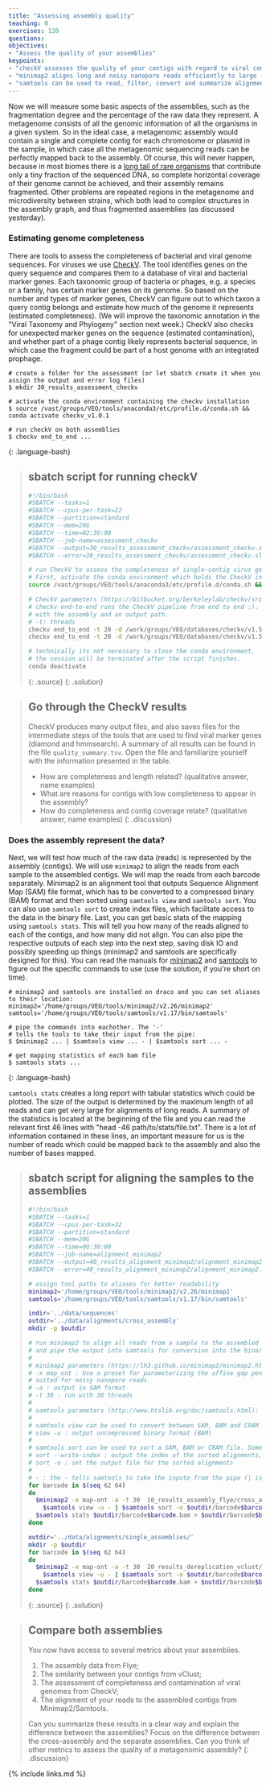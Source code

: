```yaml
---
title: "Assessing assembly quality"
teaching: 0
exercises: 120
questions:
objectives:
- "Assess the quality of your assemblies"
keypoints:
- "checkV assesses the quality of your contigs with regard to viral completeness and contamination"
- "minimap2 aligns long and noisy nanopore reads efficiently to large (meta)genomes"
- "samtools can be used to read, filter, convert and summarize alignments"
---
```


Now we will measure some basic aspects of the assemblies, such as the fragmentation degree and the 
percentage of the raw data they represent. A metagenome consists of all the genomic information of 
all the organisms in a given system. So in the ideal case, a metagenomic assembly would contain a 
single and complete contig for each chromosome or plasmid in the sample, in which case all the 
metagenomic sequencing reads can be perfectly mapped back to the assembly. Of course, this will 
never happen, because in most biomes there is a [long tail of rare organisms](https://www.nature.com/articles/nmeth0909-636/figures/1) 
that contribute only a tiny fraction of the sequenced DNA, so complete horizontal coverage of their 
genome cannot be achieved, and their assembly remains fragmented. Other problems are repeated 
regions in the metagenome and microdiversity between strains, which both lead to complex structures 
in the assembly graph, and thus fragmented assemblies (as discussed yesterday). 

### Estimating genome completeness

There are tools to assess the completeness of bacterial and viral genome sequences. For viruses 
we use [CheckV](https://bitbucket.org/berkeleylab/checkv/src/master/). The tool identifies genes 
on the query sequence and compares them to a database of viral and bacterial marker genes. Each 
taxonomic group of bacteria or phages, e.g. a species or a family, has certain marker genes on its 
genome. So based on the number and types of marker genes, CheckV can figure out to which taxon a 
query contig belongs and estimate how much of the genome it represents (estimated completeness). 
(We will improve the taxonomic annotation in the "Viral Taxonomy and Phylogeny" section next week.) 
CheckV also checks for unexpected marker genes on the sequence (estimated contamination), 
and whether part of a phage contig likely represents bacterial sequence, in which case the fragment 
could be part of a host genome with an integrated prophage.

~~~
# create a folder for the assessment (or let sbatch create it when you assign the output and error log files)
$ mkdir 30_results_assessment_checkv

# activate the conda environment containing the checkv installation
$ source /vast/groups/VEO/tools/anaconda3/etc/profile.d/conda.sh && conda activate checkv_v1.0.1

# run checkV on both assemblies
$ checkv end_to_end ...
~~~
{: .language-bash}

> ## sbatch script for running checkV
> ```bash
> #!/bin/bash
> #SBATCH --tasks=1
> #SBATCH --cpus-per-task=22
> #SBATCH --partition=standard
> #SBATCH --mem=20G
> #SBATCH --time=02:30:00
> #SBATCH --job-name=assessment_checkv
> #SBATCH --output=30_results_assessment_checkv/assessment_checkv.slurm.%j.out
> #SBATCH --error=30_results_assessment_checkv/assessment_checkv.slurm.%j.err
> 
> # run CheckV to assess the completeness of single-contig virus genomes.
> # First, activate the conda environment which holds the CheckV installation on draco:
> source /vast/groups/VEO/tools/anaconda3/etc/profile.d/conda.sh && conda activate checkv_v1.0.1
>
> # CheckV parameters (https://bitbucket.org/berkeleylab/checkv/src/master/#markdown-header-running-checkv)
> # checkv end-to-end runs the CheckV pipeline from end to end :). It expects an input fasta file 
> # with the assembly and an output path.
> # -t: threads
> checkv end_to_end -t 20 -d /work/groups/VEO/databases/checkv/v1.5 20_results_dereplication_vclust/cross_assembly/assembly.fasta 30_results_assessment_checkv/cross_assembly
> checkv end_to_end -t 20 -d /work/groups/VEO/databases/checkv/v1.5 20_results_dereplication_vclust/single_assemblies/assembly.fasta 30_results_assessment_checkv/single_assemblies
> 
> # technically its not necessary to close the conda environment, 
> # the session will be terminated after the script finishes.
> conda deactivate
> ```
> {: .source}
{: .solution}

> ## Go through the CheckV results
> CheckV produces many output files, and also saves files for the intermediate steps
> of the tools that are used to find viral marker genes (diamond and hmmsearch).
> A summary of all results can be found in the file `quality_summary.tsv`.
> Open the file and familiarize yourself with the information presented in the table.
> - How are completeness and length related? (qualitative answer, name examples)
> - What are reasons for contigs with low completeness to appear in the assembly?
> - How do completeness and contig coverage relate? (qualitative answer, name examples)
{: .discussion}

### Does the assembly represent the data?

Next, we will test how much of the raw data (reads) is represented by the assembly 
(contigs). We will use `minimap2` to align the reads from each sample to the assembled 
contigs. We will map the reads from each barcode separately. Minimap2 is an alignment 
tool that outputs Sequence Alignment Map (SAM) file format, which has to be converted to 
a compressed binary (BAM) format and then sorted using `samtools view` and `samtools sort`. 
You can also use `samtools sort` to create index files, which facilitate access to the 
data in the binary file. Last, you can get basic stats of the mapping using `samtools stats`. 
This will tell you how many of the reads aligned to each of the contigs, and how many did 
not align. You can also pipe the respective outputs of each step into the next step, saving 
disk IO and possibly speeding up things (minimap2 and samtools are specifically designed for 
this). You can read the manuals for [minimap2](https://lh3.github.io/minimap2/minimap2.html)
and [samtools](http://www.htslib.org/doc/samtools.html) to figure out the specific commands
to use (use the solution, if you're short on time).

~~~
# minimap2 and samtools are installed on draco and you can set aliases to their location:
minimap2='/home/groups/VEO/tools/minimap2/v2.26/minimap2'
samtools='/home/groups/VEO/tools/samtools/v1.17/bin/samtools'

# pipe the commands into eachother. The '-'
# tells the tools to take their input from the pipe:
$ $minimap2 ... | $samtools view ... - | $samtools sort ... -

# get mapping statistics of each bam file
$ samtools stats ...
~~~
{: .language-bash}

`samtools stats` creates a long report with tabular statistics which could be plotted. 
The size of the output is determined by the maximum length of all reads and can get very 
large for alignments of long reads. A summary of the statistics is located at the beginning
of the file and you can read the relevant first 46 lines with "head -46 path/to/stats/file.txt".
There is a lot of information contained in these lines, an important measure for us is the
number of reads which could be mapped back to the assembly and also the number of bases mapped.

> ## sbatch script for aligning the samples to the assemblies
> ```bash
> #!/bin/bash
> #SBATCH --tasks=1
> #SBATCH --cpus-per-task=32
> #SBATCH --partition=standard
> #SBATCH --mem=20G
> #SBATCH --time=00:30:00
> #SBATCH --job-name=alignment_minimap2
> #SBATCH --output=40_results_alignment_minimap2/alignment_minimap2.slurm.%j.out
> #SBATCH --error=40_results_alignment_minimap2/alignment_minimap2.slurm.%j.err
> 
> # assign tool paths to aliases for better readability
> minimap2='/home/groups/VEO/tools/minimap2/v2.26/minimap2'
> samtools='/home/groups/VEO/tools/samtools/v1.17/bin/samtools'
>
> indir='../data/sequences'
> outdir='../data/alignments/cross_assembly'
> mkdir -p $outdir
> 
> # run minimap2 to align all reads from a sample to the assembled contigs
> # and pipe the output into samtools for conversion into the binary bam format
> #
> # minimap2 parameters (https://lh3.github.io/minimap2/minimap2.html):
> # -x map_ont : Use a preset for parameterizing the affine gap penalty model for the extension of matched seeds
> # suited for noisy nanopore reads.
> # -a : output in SAM format
> # -t 30 : run with 30 threads
> #
> # samtools parameters (http://www.htslib.org/doc/samtools.html):
> #
> # samtools view can be used to convert between SAM, BAM and CRAM formats.
> # view -u : output uncompressed binary format (BAM)
> #
> # samtools sort can be used to sort a SAM, BAM or CRAM file. Some tools expect sorted alignments.
> # sort --write-index : output the index of the sorted alignments, can reduce file IO when accessing only a subset of the alignments
> # sort -o : set the output file for the sorted alignments
> #
> # - : the - tells samtools to take the inpute from the pipe (| is the piping operator).
> for barcode in $(seq 62 64) 
> do 
>   $minimap2 -x map-ont -a -t 30  10_results_assembly_flye/cross_assembly/assembly.fasta $indir/barcode$barcode.fastq.gz | \
>     $samtools view -u - | $samtools sort -o $outdir/barcode$barcode.bam --write-index -
>   $samtools stats $outdir/barcode$barcode.bam > $outdir/barcode$barcode_stats.txt
> done
>
> outdir='../data/alignments/single_assemblies/'
> mkdir -p $outdir
> for barcode in $(seq 62 64) 
> do 
>   $minimap2 -x map-ont -a -t 30  20_results_dereplication_vclust/single_assemblies/assembly.fasta $indir/barcode$barcode.fastq.gz | \
>     $samtools view -u - | $samtools sort -o $outdir/barcode$barcode.bam --write-index -
>   $samtools stats $outdir/barcode$barcode.bam > $outdir/barcode$barcode_stats.txt
> done
> ```
> {: .source}
{: .solution}

> ## Compare both assemblies
> You now have access to several metrics about your assemblies. 
>   1. The assembly data from Flye;
>   2. The similarity between your contigs from vClust;
>   3. The assessment of completeness and contamination of viral genomes from CheckV;
>   4. The alignment of your reads to the assembled contigs from Minimap2/Samtools.
> 
> Can you summarize these results in a clear way and explain the difference between the
> assemblies? Focus on the difference between the cross-assembly and the separate assemblies.
> Can you think of other metrics to assess the quality of a metagenomic assembly?
{: .discussion}

{% include links.md %}
